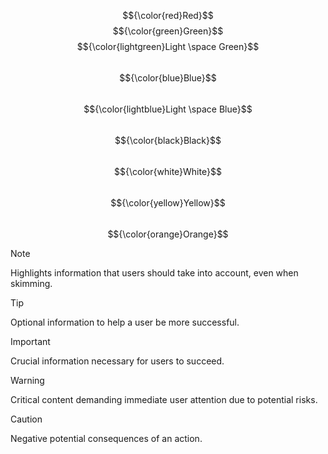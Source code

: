 
$${\color{red}Red}$$
$${\color{green}Green}$$
$${\color{lightgreen}Light \space Green}$$	
$${\color{blue}Blue}$$	
$${\color{lightblue}Light \space Blue}$$	
$${\color{black}Black}$$	
$${\color{white}White}$$	
$${\color{yellow}Yellow}$$	
$${\color{orange}Orange}$$	

> [!NOTE]
> Highlights information that users should take into account, even when skimming.

> [!TIP]
> Optional information to help a user be more successful.

> [!IMPORTANT]
> Crucial information necessary for users to succeed.

> [!WARNING]
> Critical content demanding immediate user attention due to potential risks.

> [!CAUTION]
> Negative potential consequences of an action.

<!--
Use this for formatting the image : 
  <a href="url"><img src="image.png" align="center" height="50%" width="50%" ></a>
  
-->

<!-- 
for centering stuff
   <div align="center">
   </div>
-->

<!-- 
Use this to open / render the html file that's stored on github in browser without deploying it on a site or using github pages .
   <a href="https://raw.githack.com/A-s-a-d/branch/...file.html" title="File_title">FILE_NAME</a>
-->


<!--
Use this to download a file -- use raw instead of blob to download the file
   [Télécharger Liste de Matériel](https://github.com/a-s-a-d/Table-de-Mixage/raw/branch/...file.html)

or HTML 
   
   <a href="https://github.com/a-s-a-d/Table-de-Mixage/raw/branch/...file.html" download>Download Liste de Matériel</a>
-->



<!-- *********** formatting Headings *********** --> 
<!--  
Code	Appearing
$${\color{red}Red}$$	$${\color{red}Red}$$
$${\color{green}Green}$$	$${\color{green}Green}$$
$${\color{lightgreen}Light \space Green}$$	$${\color{lightgreen}Light \space Green}$$
$${\color{blue}Blue}$$	$${\color{blue}Blue}$$
$${\color{lightblue}Light \space Blue}$$	$${\color{lightblue}Light \space Blue}$$
$${\color{black}Black}$$	$${\color{black}Black}$$
$${\color{white}White}$$	$${\color{white}White}$$
--> 
